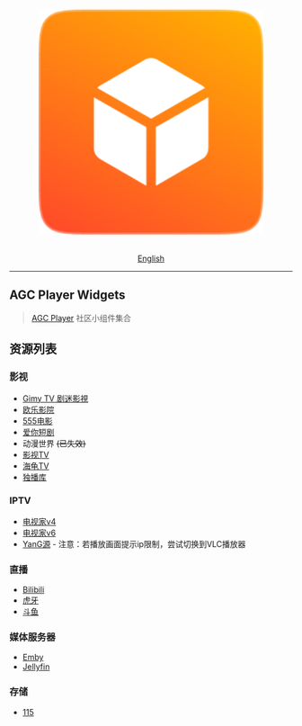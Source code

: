 <p align="center">
  <br>
  <img width="400" src="./logo.png" alt="logo of agc player widgets repository">
  <br>
  <br>
</p>

<p align="center">
  <a href="./README.en.md">English</a>
</p>

---

## AGC Player Widgets

> [AGC Player](https://agcplayer.com) 社区小组件集合

## 资源列表

### 影视

- [Gimy TV 剧迷影視](https://github.com/zoroyyoo/agcplayer-widgets/raw/refs/heads/main/widgets/video-gimy.zip)
- [欧乐影院](https://github.com/zoroyyoo/agcplayer-widgets/raw/refs/heads/main/widgets/video-olevod.zip)
- [555电影](https://github.com/zoroyyoo/agcplayer-widgets/raw/refs/heads/main/widgets/video-555dy.zip)
- [爱你短剧](https://github.com/zoroyyoo/agcplayer-widgets/raw/refs/heads/main/widgets/video-ainidj.zip)
- 动漫世界 ~~(已失效)~~
- [影视TV](https://github.com/zoroyyoo/agcplayer-widgets/raw/refs/heads/main/widgets/video-yingshitv.zip)
- [海龟TV](https://github.com/zoroyyoo/agcplayer-widgets/raw/refs/heads/main/widgets/video-haiguitv.zip)
- [独播库](https://github.com/zoroyyoo/agcplayer-widgets/raw/refs/heads/main/widgets/video-duboku.zip)

### IPTV

- [电视家v4](https://github.com/zoroyyoo/agcplayer-widgets/raw/refs/heads/main/widgets/iptv-tvboxv4.zip)
- [电视家v6](https://github.com/zoroyyoo/agcplayer-widgets/raw/refs/heads/main/widgets/iptv-tvboxv6.zip)
- [YanG源](https://github.com/zoroyyoo/agcplayer-widgets/raw/refs/heads/main/widgets/iptv-YanG.zip) - 注意：若播放画面提示ip限制，尝试切换到VLC播放器

### 直播

- [Bilibili](https://github.com/zoroyyoo/agcplayer-widgets/raw/refs/heads/main/widgets/live-bilibili.zip)
- [虎牙](https://github.com/zoroyyoo/agcplayer-widgets/raw/refs/heads/main/widgets/live-huya.zip)
- [斗鱼](https://github.com/zoroyyoo/agcplayer-widgets/raw/refs/heads/main/widgets/live-douyu.zip)

### 媒体服务器
- [Emby](https://github.com/zoroyyoo/agcplayer-widgets/raw/refs/heads/main/widgets/server-emby.zip)
- [Jellyfin](https://github.com/zoroyyoo/agcplayer-widgets/raw/refs/heads/main/widgets/server-jellyfin.zip)

### 存储
- [115](https://github.com/zoroyyoo/agcplayer-widgets/raw/refs/heads/main/widgets/storage-115.zip)
